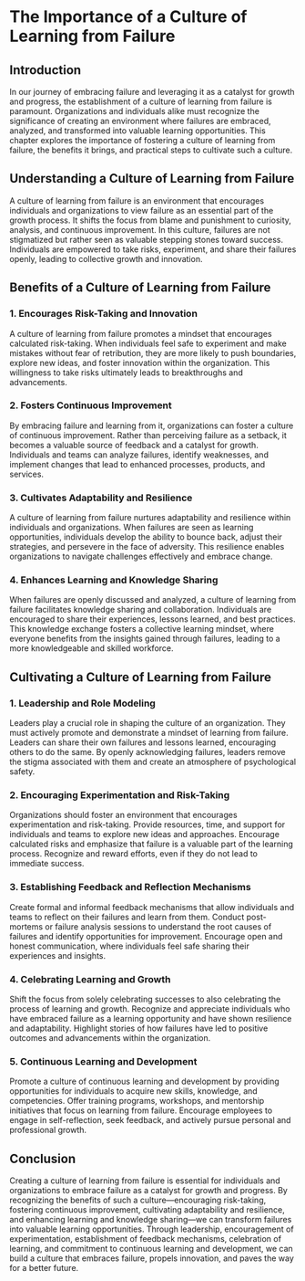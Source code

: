 # The Importance of a Culture of Learning from Failure

## Introduction

In our journey of embracing failure and leveraging it as a catalyst for growth and progress, the establishment of a culture of learning from failure is paramount. Organizations and individuals alike must recognize the significance of creating an environment where failures are embraced, analyzed, and transformed into valuable learning opportunities. This chapter explores the importance of fostering a culture of learning from failure, the benefits it brings, and practical steps to cultivate such a culture.

## Understanding a Culture of Learning from Failure

A culture of learning from failure is an environment that encourages individuals and organizations to view failure as an essential part of the growth process. It shifts the focus from blame and punishment to curiosity, analysis, and continuous improvement. In this culture, failures are not stigmatized but rather seen as valuable stepping stones toward success. Individuals are empowered to take risks, experiment, and share their failures openly, leading to collective growth and innovation.

## Benefits of a Culture of Learning from Failure

### 1\. Encourages Risk-Taking and Innovation

A culture of learning from failure promotes a mindset that encourages calculated risk-taking. When individuals feel safe to experiment and make mistakes without fear of retribution, they are more likely to push boundaries, explore new ideas, and foster innovation within the organization. This willingness to take risks ultimately leads to breakthroughs and advancements.

### 2\. Fosters Continuous Improvement

By embracing failure and learning from it, organizations can foster a culture of continuous improvement. Rather than perceiving failure as a setback, it becomes a valuable source of feedback and a catalyst for growth. Individuals and teams can analyze failures, identify weaknesses, and implement changes that lead to enhanced processes, products, and services.

### 3\. Cultivates Adaptability and Resilience

A culture of learning from failure nurtures adaptability and resilience within individuals and organizations. When failures are seen as learning opportunities, individuals develop the ability to bounce back, adjust their strategies, and persevere in the face of adversity. This resilience enables organizations to navigate challenges effectively and embrace change.

### 4\. Enhances Learning and Knowledge Sharing

When failures are openly discussed and analyzed, a culture of learning from failure facilitates knowledge sharing and collaboration. Individuals are encouraged to share their experiences, lessons learned, and best practices. This knowledge exchange fosters a collective learning mindset, where everyone benefits from the insights gained through failures, leading to a more knowledgeable and skilled workforce.

## Cultivating a Culture of Learning from Failure

### 1\. Leadership and Role Modeling

Leaders play a crucial role in shaping the culture of an organization. They must actively promote and demonstrate a mindset of learning from failure. Leaders can share their own failures and lessons learned, encouraging others to do the same. By openly acknowledging failures, leaders remove the stigma associated with them and create an atmosphere of psychological safety.

### 2\. Encouraging Experimentation and Risk-Taking

Organizations should foster an environment that encourages experimentation and risk-taking. Provide resources, time, and support for individuals and teams to explore new ideas and approaches. Encourage calculated risks and emphasize that failure is a valuable part of the learning process. Recognize and reward efforts, even if they do not lead to immediate success.

### 3\. Establishing Feedback and Reflection Mechanisms

Create formal and informal feedback mechanisms that allow individuals and teams to reflect on their failures and learn from them. Conduct post-mortems or failure analysis sessions to understand the root causes of failures and identify opportunities for improvement. Encourage open and honest communication, where individuals feel safe sharing their experiences and insights.

### 4\. Celebrating Learning and Growth

Shift the focus from solely celebrating successes to also celebrating the process of learning and growth. Recognize and appreciate individuals who have embraced failure as a learning opportunity and have shown resilience and adaptability. Highlight stories of how failures have led to positive outcomes and advancements within the organization.

### 5\. Continuous Learning and Development

Promote a culture of continuous learning and development by providing opportunities for individuals to acquire new skills, knowledge, and competencies. Offer training programs, workshops, and mentorship initiatives that focus on learning from failure. Encourage employees to engage in self-reflection, seek feedback, and actively pursue personal and professional growth.

## Conclusion

Creating a culture of learning from failure is essential for individuals and organizations to embrace failure as a catalyst for growth and progress. By recognizing the benefits of such a culture—encouraging risk-taking, fostering continuous improvement, cultivating adaptability and resilience, and enhancing learning and knowledge sharing—we can transform failures into valuable learning opportunities. Through leadership, encouragement of experimentation, establishment of feedback mechanisms, celebration of learning, and commitment to continuous learning and development, we can build a culture that embraces failure, propels innovation, and paves the way for a better future.
